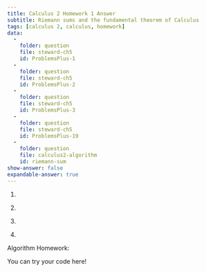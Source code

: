 ```yaml
---
title: Calculus 2 Homework 1 Answer
subtitle: Riemann sums and the fundamental theorem of Calculus
tags: [calculus 2, calculus, homework]
data:
  -
    folder: question
    file: steward-ch5
    id: ProblemsPlus-1
  -
    folder: question
    file: steward-ch5
    id: ProblemsPlus-2
  - 
    folder: question
    file: steward-ch5
    id: ProblemsPlus-3
  -
    folder: question
    file: steward-ch5
    id: ProblemsPlus-19
  -
    folder: question
    file: calculus2-algorithm
    id: riemann-sum
show-answer: false
expandable-answer: true
---
```


1. <div id='question-question-steward-ch5-ProblemsPlus-1'></div>

<div id='answer-question-steward-ch5-ProblemsPlus-1'></div>

2. <div id='question-question-steward-ch5-ProblemsPlus-2'></div>

<div id='answer-question-steward-ch5-ProblemsPlus-2'></div>

3. <div id='question-question-steward-ch5-ProblemsPlus-3'></div>

4. <div id='question-question-steward-ch5-ProblemsPlus-19'></div>

Algorithm Homework:

<div id='question-question-calculus2-algorithm-riemann-sum'></div>

<div class='compute'>You can try your code here!</div>